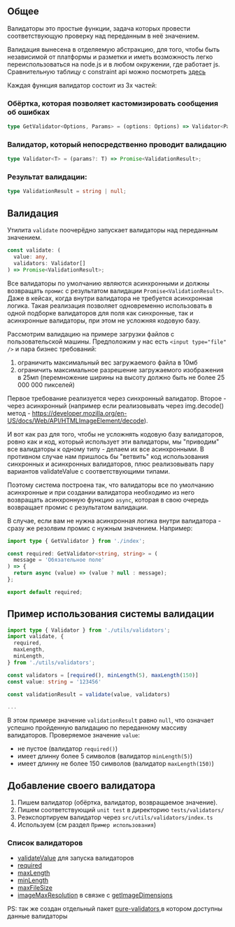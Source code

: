 ## Общее

Валидаторы это простые функции, задача которых провести соответствующую проверку над переданным в неё значением.

Валидация вынесена в отделяемую абстракцию, для того, чтобы быть независимой от платформы и разметки и иметь возможность легко переиспользоваться на node.js и в любом окружении, где работает js. Сравнительную таблицу с constraint api можно посмотреть [здесь](https://docs.google.com/spreadsheets/d/16jINHbQCbl-FysJ6DjGFXH2GUPcqNA8CH8W2zvuSxR8/edit?usp=sharing)

Каждая функция валидатор состоит из 3х частей:

### Обёртка, которая позволяет кастомизировать сообщения об ошибках

```typescript
type GetValidator<Options, Params> = (options: Options) => Validator<Params>;
```

### Валидатор, который непосредственно проводит валидацию

```typescript
type Validator<T> = (params?: T) => Promise<ValidationResult>;
```

### Результат валидации:

```typescript
type ValidationResult = string | null;
```

## Валидация

Утилита `validate` поочерёдно запускает валидаторы над переданным значением.

```typescript
const validate: (
  value: any,
  validators: Validator[]
) => Promise<ValidationResult>;
```

Все валидаторы по умолчанию являются асинхронными и должны возвращать `промис` с результатом валидации `Promise<ValidationResult>`. Даже в кейсах, когда внутри валидатора не требуется асинхронная логика. Такая реализация позволяет одновременно использовать в одной подборке
валидаторов для поля как синхронные, так и асинхронные валидаторы, при этом не усложняя кодовую базу.

Рассмотрим валидацию на примере загрузки файлов с пользовательской машины. Предположим у нас есть `<input type="file" />` и пара бизнес требований:

1. ограничить максимальный вес загружаемого файла в 10мб
2. ограничить максимальное разрешение загружаемого изображения в 25мп (перемножение ширины на высоту должно быть не более 25 000 000 пикселей)

Первое требование реализуется через синхронный валидатор. Второе - через асинхронный (например если реализовывать через img.decode() метод - https://developer.mozilla.org/en-US/docs/Web/API/HTMLImageElement/decode).

И вот как раз для того, чтобы не усложнять кодовую базу валидаторов, ровно как и код, который использует эти валидаторы, мы "приводим" все валидаторы к одному типу - делаем их все асинхронными.
В противном случае нам пришлось бы "ветвить" код использования синхронных и асинхронных валидаторов, плюс реализовывать пару вариантов validateValue с соответствующими типами.

Поэтому система построена так, что валидаторы все по умолчанию асинхронные и при создании валидатора необходимо из него возвращать асинхронную функцию `async`, которая в свою очередь возвращает промис с результатом валидации.

В случае, если вам не нужна асинхронная логика внутри валидатора - сразу же резолвим промис с нужным значением. Например:

```typescript
import type { GetValidator } from './index';

const required: GetValidator<string, string> = (
  message = 'Обязательное поле'
) => {
  return async (value) => (value ? null : message);
};

export default required;
```

## Пример использования системы валидации

```typescript
import type { Validator } from './utils/validators';
import validate, {
  required,
  maxLength,
  minLength,
} from './utils/validators';

const validators = [required(), minLength(5), maxLength(150)]
const value: string = '123456'

const validationResult = validate(value, validators)

...
```

В этом примере значение `validationResult` равно `null`, что означает успешно пройденную валидацию по переданному массиву валидаторов. Проверяемое значение `value`:

- не пустое (валидатор `required()`)
- имеет длинну более 5 символов (валидатор `minLength(5)`)
- имеет длинну не более 150 символов (валидатор `maxLength(150)`)

## Добавление своего валидатора

1. Пишем валидатор (обёртка, валидатор, возвращаемое значение).
2. Пишем соответствующий `unit test` в директорию `tests/validators/`
3. Реэкспортируем валидатор через `src/utils/validators/index.ts`
4. Используем (см раздел `Пример использования`)

### Список валидаторов

- [validateValue](https://robzarel.github.io/features/snippet/0) для запуска валидаторов
- [required](https://robzarel.github.io/features/snippet/1)
- [maxLength](https://robzarel.github.io/features/snippet/2)
- [minLength](https://robzarel.github.io/features/snippet/3)
- [maxFileSize](https://robzarel.github.io/features/snippet/4)
- [imageMaxResolution](https://robzarel.github.io/features/snippet/5) в связке с [getImageDimensions](https://robzarel.github.io/features/snippet/6)

PS:
так же создан отдельный пакет [pure-validators](https://www.npmjs.com/package/pure-validators),в котором доступны данные валидаторы
